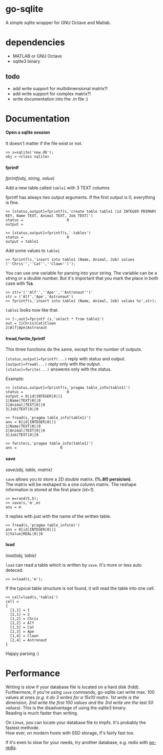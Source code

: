 go-sqlite
=========

A simple sqlite wrapper for GNU Octave and Matlab.  

# dependencies

* MATLAB or GNU Octave
* sqlite3 binary

## todo

* add write support for multidimensional matrix?!
* add write support for complex matrix?!
* write documentation into the .m file :)

# Documentation

#### Open a sqlite session

It doesn't matter if the file exist or not.

    >> s=sqlite('new.db');
    obj = <class sqlite>


#### fprintf

_fprintf(obj, string, value)_

Add a new table called `table1` with 3 TEXT columns

fprintf has always two output arguments. If the first output is 0, everything is fine.

    >> [status,output]=fprintf(s,'create table table1 (id INTEGER PRIMARY KEY, Name TEXT, Animal TEXT, Job TEXT)')
    status =                    0
    output =
    
    >> [status,output]=fprintf(s,'.tables')
    status =                    0
    output = table1

Add some values to `table1`

    >> fprintf(s,'insert into table1 (Name, Animal, Job) values (''Chris'',''Cat'',''Clown'')');

You can use one variable for parsing into your string. The variable can be a string or a double number. But it's important that you mark the place in both case with **%s**.

    >> str='(''Alf'',''Ape'',''Astronaut'')'
    str = ('Alf','Ape','Astronaut')
    >> fprintf(s,'insert into table1 (Name, Animal, Job) values %s',str);

`table1` looks now like that.

    >> [~,out]=fprintf (s,'select * from table1')
    out = 1|Chris|Cat|Clown
    2|Alf|Ape|Astronaut


#### fread,fwrite,fprintf

This three functions do the same, except for the number of outputs.

`[status,output]=fprintf(...)` reply with status and output.  
`[output]=fread(...)` reply only with the output.  
`[status]=fwrite(...)` answeres only with the status.

Example:

    >> [status,output]=fprintf(s,'pragma table_info(table1)')
    status =                    0
    output = 0|id|INTEGER|0||1
    1|Name|TEXT|0||0
    2|Animal|TEXT|0||0
    3|Job|TEXT|0||0
    
    >> fread(s,'pragma table_info(table1)')
    ans = 0|id|INTEGER|0||1
    1|Name|TEXT|0||0
    2|Animal|TEXT|0||0
    3|Job|TEXT|0||0
    
    >> fwrite(s,'pragma table_info(table1)')
    ans =                    0


#### save

_save(obj, table, matrix)_

`save` allows you to store a 2D double matrix. **(%.8f) persicion)**.    
The matrix will be reshaped to a one column matrix. The reshape information is stored at the first place _(id=1)_.

    >> m=rand(5,5);
    >> save(s,'m',m)
    ans = m

It replies with just with the name of the written table.  

    >> fread(s,'pragma table_info(m)')
    ans = 0|id|INTEGER|0||1
    1|Value|REAL|0||0

#### load

_load(obj, table)_

`load` can read a table which is written by `save`. It's more or less auto deteced. 

    >> n=load(s,'m');

If the typical table structure is not found, it will read the table into one cell.

    >> cell=load(s,'table1')
    cell =
    {
      [1,1] = 1
      [2,1] = 2
      [1,2] = Chris
      [2,2] = Alf
      [1,3] = Cat
      [2,3] = Ape
      [1,4] = Clown
      [2,4] = Astronaut
    }

Happy parsing :)


# Performance

Writing is slow if your database file is located on a hard disk (hdd). Furthermore, if you're using `save` commands, go-sqlite can write max. 100 values at ones _(e.g. it do 3 writes for a 15x10 matrx. 1st write is the dimension, 2nd write the first 100 values and the 3rd write are the last 50 values)_. This is the disadvantage of using the sqlite3 binary.    
Reading is much faster than writing.  

On Linux, you can locate your database file to tmpfs. It's probably the fastest methode.  
How ever, on modern hosts with SSD storage, if's fairly fast too.

If it's even to slow for your needs, try another database, e.g. redis with [go-redis](https://github.com/markuman/go-redis).


